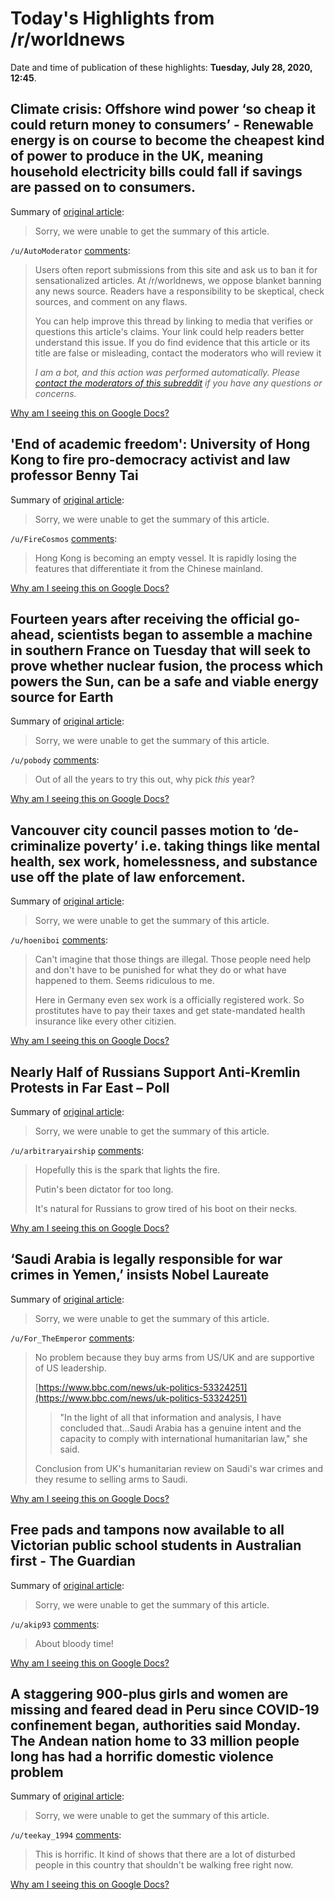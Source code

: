 # Today's Highlights from /r/worldnews

Date and time of publication of these highlights: **Tuesday, July 28, 2020, 12:45**.

## Climate crisis: Offshore wind power ‘so cheap it could return money to consumers’ - Renewable energy is on course to become the cheapest kind of power to produce in the UK, meaning household electricity bills could fall if savings are passed on to consumers.

Summary of [original article](https://www.independent.co.uk/environment/offshore-wind-power-cheap-subsidies-uk-energy-climate-a9640371.html):

> Sorry, we were unable to get the summary of this article.

`/u/AutoModerator` [comments](https://www.reddit.com/r/worldnews/comments/hze0sx/climate_crisis_offshore_wind_power_so_cheap_it/):

> Users often report submissions from this site and ask us to ban it for sensationalized articles. At /r/worldnews, we oppose blanket banning any news source. Readers have a responsibility to be skeptical, check sources, and comment on any flaws.
> 
> You can help improve this thread by linking to media that verifies or questions this article's claims. Your link could help readers better understand this issue. If you do find evidence that this article or its title are false or misleading, contact the moderators who will review it
> 
> *I am a bot, and this action was performed automatically. Please [contact the moderators of this subreddit](/message/compose/?to=/r/worldnews) if you have any questions or concerns.*

[Why am I seeing this on Google Docs?](https://docs.google.com/document/d/1Dc6We63vOXIZsc0op-Bt4abqkYjXzOigalQqFxmvvbM/edit?usp=sharing)

## 'End of academic freedom': University of Hong Kong to fire pro-democracy activist and law professor Benny Tai

Summary of [original article](https://hongkongfp.com/2020/07/28/breaking-hong-kong-university-to-fire-pro-democracy-activist-and-law-prof-benny-tai-source/):

> Sorry, we were unable to get the summary of this article.

`/u/FireCosmos` [comments](https://www.reddit.com/r/worldnews/comments/hzejmn/end_of_academic_freedom_university_of_hong_kong/):

> Hong Kong is becoming an empty vessel. It is rapidly losing the features that differentiate it from the Chinese mainland.

[Why am I seeing this on Google Docs?](https://docs.google.com/document/d/1Dc6We63vOXIZsc0op-Bt4abqkYjXzOigalQqFxmvvbM/edit?usp=sharing)

## Fourteen years after receiving the official go-ahead, scientists began to assemble a machine in southern France on Tuesday that will seek to prove whether nuclear fusion, the process which powers the Sun, can be a safe and viable energy source for Earth

Summary of [original article](https://www.france24.com/en/20200728-work-begins-in-france-to-recreate-process-that-powers-the-sun):

> Sorry, we were unable to get the summary of this article.

`/u/pobody` [comments](https://www.reddit.com/r/worldnews/comments/hzgwg4/fourteen_years_after_receiving_the_official/):

> Out of all the years to try this out, why pick *this* year?

[Why am I seeing this on Google Docs?](https://docs.google.com/document/d/1Dc6We63vOXIZsc0op-Bt4abqkYjXzOigalQqFxmvvbM/edit?usp=sharing)

## Vancouver city council passes motion to ‘de-criminalize poverty’ i.e. taking things like mental health, sex work, homelessness, and substance use off the plate of law enforcement.

Summary of [original article](https://globalnews.ca/news/7224319/vancouver-city-council-passes-motion-to-de-criminalize-poverty/):

> Sorry, we were unable to get the summary of this article.

`/u/hoeniboi` [comments](https://www.reddit.com/r/worldnews/comments/hz9kmm/vancouver_city_council_passes_motion_to/):

> Can't imagine that those things are illegal. Those people need help and don't have to be punished for what they do or what have happened to them. Seems ridiculous to me.
> 
> Here in Germany even sex work is a officially registered work. So prostitutes have to pay their taxes and get state-mandated health insurance like every other citizien.

[Why am I seeing this on Google Docs?](https://docs.google.com/document/d/1Dc6We63vOXIZsc0op-Bt4abqkYjXzOigalQqFxmvvbM/edit?usp=sharing)

## Nearly Half of Russians Support Anti-Kremlin Protests in Far East – Poll

Summary of [original article](https://www.themoscowtimes.com/2020/07/28/nearly-half-of-russians-support-anti-kremlin-protests-in-far-east-poll-a70999):

> Sorry, we were unable to get the summary of this article.

`/u/arbitraryairship` [comments](https://www.reddit.com/r/worldnews/comments/hzeobg/nearly_half_of_russians_support_antikremlin/):

> Hopefully this is the spark that lights the fire. 
> 
> Putin's been dictator for too long. 
> 
> It's natural for Russians to grow tired of his boot on their necks.

[Why am I seeing this on Google Docs?](https://docs.google.com/document/d/1Dc6We63vOXIZsc0op-Bt4abqkYjXzOigalQqFxmvvbM/edit?usp=sharing)

## ‘Saudi Arabia is legally responsible for war crimes in Yemen,’ insists Nobel Laureate

Summary of [original article](https://www.middleeastmonitor.com/20200722-saudi-arabia-is-legally-responsible-for-war-crimes-in-yemen-insists-nobel-laureate/):

> Sorry, we were unable to get the summary of this article.

`/u/For_TheEmperor` [comments](https://www.reddit.com/r/worldnews/comments/hz9mcf/saudi_arabia_is_legally_responsible_for_war/):

> No problem because they buy arms from US/UK and are supportive of US leadership.
> 
>  [https://www.bbc.com/news/uk-politics-53324251](https://www.bbc.com/news/uk-politics-53324251) 
> 
> > "In the light of all that information and analysis, I have concluded that...Saudi Arabia has a genuine intent and the capacity to comply with international humanitarian law," she said. 
> 
> Conclusion from UK's humanitarian review on Saudi's war crimes and they resume to selling arms to Saudi.

[Why am I seeing this on Google Docs?](https://docs.google.com/document/d/1Dc6We63vOXIZsc0op-Bt4abqkYjXzOigalQqFxmvvbM/edit?usp=sharing)

## Free pads and tampons now available to all Victorian public school students in Australian first - The Guardian

Summary of [original article](https://www.theguardian.com/australia-news/2020/jul/28/free-pads-and-tampons-now-available-to-all-victorian-public-school-students-in-australian-first):

> Sorry, we were unable to get the summary of this article.

`/u/akip93` [comments](https://www.reddit.com/r/worldnews/comments/hzaswv/free_pads_and_tampons_now_available_to_all/):

> About bloody time!

[Why am I seeing this on Google Docs?](https://docs.google.com/document/d/1Dc6We63vOXIZsc0op-Bt4abqkYjXzOigalQqFxmvvbM/edit?usp=sharing)

## A staggering 900-plus girls and women are missing and feared dead in Peru since COVID-19 confinement began, authorities said Monday. The Andean nation home to 33 million people long has had a horrific domestic violence problem

Summary of [original article](https://www.france24.com/en/20200727-peru-says-over-900-girls-women-feared-dead-since-pandemic-began):

> Sorry, we were unable to get the summary of this article.

`/u/teekay_1994` [comments](https://www.reddit.com/r/worldnews/comments/hz5q2w/a_staggering_900plus_girls_and_women_are_missing/):

> This is horrific. It kind of shows that there are a lot of disturbed people in this country that shouldn't be walking free right now.

[Why am I seeing this on Google Docs?](https://docs.google.com/document/d/1Dc6We63vOXIZsc0op-Bt4abqkYjXzOigalQqFxmvvbM/edit?usp=sharing)

